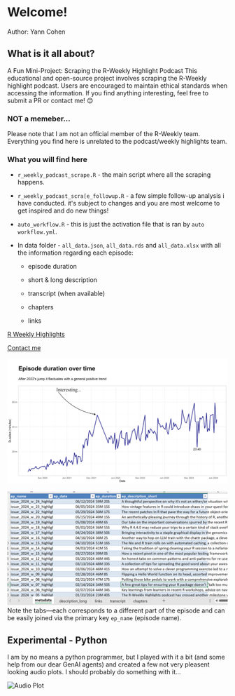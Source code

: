 # Welcome!

Author: Yann Cohen

## What is it all about?

A Fun Mini-Project: Scraping the R-Weekly Highlight Podcast This educational and open-source project involves scraping the R-Weekly highlight podcast. Users are encouraged to maintain ethical standards when accessing the information. If you find anything interesting, feel free to submit a PR or contact me! 😊

### NOT a memeber...

Please note that I am not an official member of the R-Weekly team. Everything you find here is unrelated to the podcast/weekly highlights team.

### What you will find here

-   `r_weekly_podcast_scrape.R` - the main script where all the scraping happens.

-   `r_weekly_podcast_scra[e_followup.R` - a few simple follow-up analysis i have conducted. it's subject to changes and you are most welcome to get inspired and do new things!

-   `auto_workflow.R` - this is just the activation file that is ran by `auto workflow.yml`.

-   In data folder - `all_data.json`, `all_data.rds` and `all_data.xlsx` with all the information regarding each episode:

    -   episode duration

    -   short & long description

    -   transcript (when available)

    -   chapters

    -   links

[R Weekly Highlights](https://serve.podhome.fm/r-weekly-highlights)

[Contact me](mailto:Yannco5@gmail.com)

![Episode Duration Over Time](episode_duration.png)

![Preview of the XL Workbook](xl_preview.png) Note the tabs—each corresponds to a different part of the episode and can be easily joined via the primary key `ep_name` (episode name).

## Experimental - Python

I am by no means a python programmer, but I played with it a bit (and some help from our dear GenAI agents) and created a few not very pleasent looking audio plots. I should probably do something with it...

![Audio Plot](https://github.com/iamYannC/r-podcast/blob/main/Py/figures/24-w26%20-%20chunk_1_analysis.png?raw=true)
